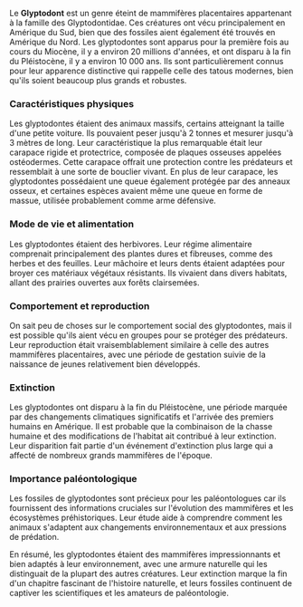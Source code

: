 Le **Glyptodont** est un genre éteint de mammifères placentaires appartenant à la famille des Glyptodontidae. Ces créatures ont vécu principalement en Amérique du Sud, bien que des fossiles aient également été trouvés en Amérique du Nord. Les glyptodontes sont apparus pour la première fois au cours du Miocène, il y a environ 20 millions d'années, et ont disparu à la fin du Pléistocène, il y a environ 10 000 ans. Ils sont particulièrement connus pour leur apparence distinctive qui rappelle celle des tatous modernes, bien qu'ils soient beaucoup plus grands et robustes.

### Caractéristiques physiques

Les glyptodontes étaient des animaux massifs, certains atteignant la taille d'une petite voiture. Ils pouvaient peser jusqu'à 2 tonnes et mesurer jusqu'à 3 mètres de long. Leur caractéristique la plus remarquable était leur carapace rigide et protectrice, composée de plaques osseuses appelées ostéodermes. Cette carapace offrait une protection contre les prédateurs et ressemblait à une sorte de bouclier vivant. En plus de leur carapace, les glyptodontes possédaient une queue également protégée par des anneaux osseux, et certaines espèces avaient même une queue en forme de massue, utilisée probablement comme arme défensive.

### Mode de vie et alimentation

Les glyptodontes étaient des herbivores. Leur régime alimentaire comprenait principalement des plantes dures et fibreuses, comme des herbes et des feuilles. Leur mâchoire et leurs dents étaient adaptées pour broyer ces matériaux végétaux résistants. Ils vivaient dans divers habitats, allant des prairies ouvertes aux forêts clairsemées.

### Comportement et reproduction

On sait peu de choses sur le comportement social des glyptodontes, mais il est possible qu'ils aient vécu en groupes pour se protéger des prédateurs. Leur reproduction était vraisemblablement similaire à celle des autres mammifères placentaires, avec une période de gestation suivie de la naissance de jeunes relativement bien développés.

### Extinction

Les glyptodontes ont disparu à la fin du Pléistocène, une période marquée par des changements climatiques significatifs et l'arrivée des premiers humains en Amérique. Il est probable que la combinaison de la chasse humaine et des modifications de l'habitat ait contribué à leur extinction. Leur disparition fait partie d'un événement d'extinction plus large qui a affecté de nombreux grands mammifères de l'époque.

### Importance paléontologique

Les fossiles de glyptodontes sont précieux pour les paléontologues car ils fournissent des informations cruciales sur l'évolution des mammifères et les écosystèmes préhistoriques. Leur étude aide à comprendre comment les animaux s'adaptent aux changements environnementaux et aux pressions de prédation.

En résumé, les glyptodontes étaient des mammifères impressionnants et bien adaptés à leur environnement, avec une armure naturelle qui les distinguait de la plupart des autres créatures. Leur extinction marque la fin d'un chapitre fascinant de l'histoire naturelle, et leurs fossiles continuent de captiver les scientifiques et les amateurs de paléontologie.